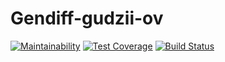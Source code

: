 # Gendiff-gudzii-ov
[![Maintainability](https://api.codeclimate.com/v1/badges/0c68b415a0fc978e7f71/maintainability)](https://codeclimate.com/github/gudzii-ov/project-2-gendiff/maintainability)
[![Test Coverage](https://api.codeclimate.com/v1/badges/0c68b415a0fc978e7f71/test_coverage)](https://codeclimate.com/github/gudzii-ov/project-2-gendiff/test_coverage)
[![Build Status](https://travis-ci.org/gudzii-ov/project-2-gendiff.svg?branch=master)](https://travis-ci.org/gudzii-ov/project-2-gendiff)

